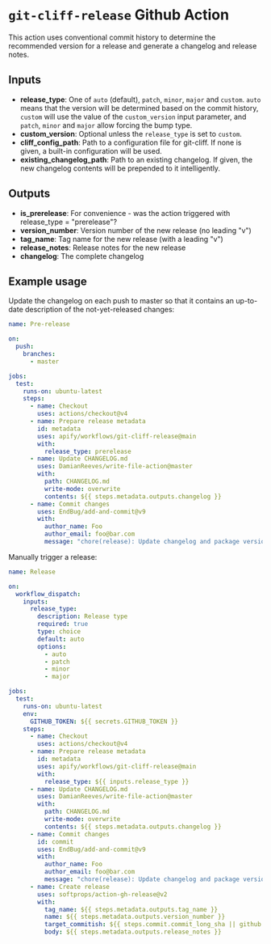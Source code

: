 # `git-cliff-release` Github Action

This action uses conventional commit history to determine the recommended version for a release and generate a changelog and release notes.

## Inputs

- **release_type**: One of `auto` (default), `patch`, `minor`, `major` and `custom`. `auto` means that the version will be determined based on the commit history, `custom` will use the value of the `custom_version` input parameter, and `patch`, `minor` and `major` allow forcing the bump type.
- **custom_version**: Optional unless the `release_type` is set to `custom`.
- **cliff_config_path**: Path to a configuration file for git-cliff. If none is given, a built-in configuration will be used.
- **existing_changelog_path**: Path to an existing changelog. If given, the new changelog contents will be prepended to it intelligently.

## Outputs

- **is_prerelease**: For convenience - was the action triggered with release_type = "prerelease"?
- **version_number**: Version number of the new release (no leading "v")
- **tag_name**: Tag name for the new release (with a leading "v")
- **release_notes**: Release notes for the new release
- **changelog**: The complete changelog

## Example usage

Update the changelog on each push to master so that it contains an up-to-date description of the not-yet-released changes:

```yaml
name: Pre-release

on:
  push:
    branches:
      - master

jobs:
  test:
    runs-on: ubuntu-latest
    steps:
      - name: Checkout
        uses: actions/checkout@v4
      - name: Prepare release metadata
        id: metadata
        uses: apify/workflows/git-cliff-release@main
        with:
          release_type: prerelease
      - name: Update CHANGELOG.md
        uses: DamianReeves/write-file-action@master
        with:
          path: CHANGELOG.md
          write-mode: overwrite
          contents: ${{ steps.metadata.outputs.changelog }}
      - name: Commit changes
        uses: EndBug/add-and-commit@v9
        with:
          author_name: Foo
          author_email: foo@bar.com
          message: "chore(release): Update changelog and package version [skip ci]"
```

Manually trigger a release:

```yaml
name: Release

on:
  workflow_dispatch:
    inputs:
      release_type:
        description: Release type
        required: true
        type: choice
        default: auto
        options:
          - auto
          - patch
          - minor
          - major

jobs:
  test:
    runs-on: ubuntu-latest
    env:
      GITHUB_TOKEN: ${{ secrets.GITHUB_TOKEN }}
    steps:
      - name: Checkout
        uses: actions/checkout@v4
      - name: Prepare release metadata
        id: metadata
        uses: apify/workflows/git-cliff-release@main
        with:
          release_type: ${{ inputs.release_type }}
      - name: Update CHANGELOG.md
        uses: DamianReeves/write-file-action@master
        with:
          path: CHANGELOG.md
          write-mode: overwrite
          contents: ${{ steps.metadata.outputs.changelog }}
      - name: Commit changes
        id: commit
        uses: EndBug/add-and-commit@v9
        with:
          author_name: Foo
          author_email: foo@bar.com
          message: "chore(release): Update changelog and package version [skip ci]"
      - name: Create release
        uses: softprops/action-gh-release@v2
        with:
          tag_name: ${{ steps.metadata.outputs.tag_name }}
          name: ${{ steps.metadata.outputs.version_number }}
          target_commitish: ${{ steps.commit.commit_long_sha || github.sha }}
          body: ${{ steps.metadata.outputs.release_notes }}
```
